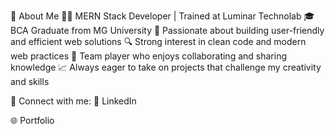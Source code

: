 🌟 About Me
👩‍💻 MERN Stack Developer | Trained at Luminar Technolab
🎓 BCA Graduate from MG University
🚀 Passionate about building user-friendly and efficient web solutions
🔍 Strong interest in clean code and modern web practices
🤝 Team player who enjoys collaborating and sharing knowledge
📈 Always eager to take on projects that challenge my creativity and skills

🔗 Connect with me:
💼 LinkedIn

🌐 Portfolio
